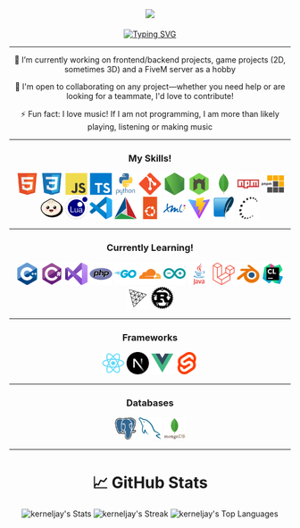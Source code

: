 <div align="center">
  <div align="center">
    <img src="https://c.tenor.com/qJ5evVs-_uUAAAAC/coding.gif" width="500px" />
  </div>
  <br>
   <a href="https://git.io/typing-svg">
    <img src="https://readme-typing-svg.demolab.com?font=Fira+Code&pause=1000&center=true&vCenter=true&width=800&height=25&lines=Hello%2C+I+am+Jay!;Willing+to+learn!;Need+to+work!" alt="Typing SVG" />
  </a>

  ---

  <p align="center"> 🔭 I’m currently working on frontend/backend projects, game projects (2D, sometimes 3D) and a FiveM server as a hobby</p>
  <p align="center">🤝 I'm open to collaborating on any project—whether you need help or are looking for a teammate, I'd love to contribute!</p>
  <p align="center">⚡ Fun fact: I love music! If I am not programming, I am more than likely playing, listening or making music</p>

  ---

  <h3 align="center">My Skills!</h3>
  <p align="center">
    <img src="https://github.com/devicons/devicon/raw/master/icons/html5/html5-original.svg" alt="HTML5" height="40" style="max-width: 100%;">
    <img src="https://github.com/devicons/devicon/raw/master/icons/css3/css3-original.svg" alt="CSS3" height="40" style="max-width: 100%;">
    <img src="https://github.com/devicons/devicon/blob/master/icons/javascript/javascript-original.svg" alt="JS" height="40" style="max-width: 100%;">
    <img src="https://github.com/devicons/devicon/blob/master/icons/typescript/typescript-original.svg" alt="TypeScript" height="40" style="max-width: 100%;">
    <img src="https://github.com/devicons/devicon/blob/master/icons/python/python-original-wordmark.svg" alt="Python" height="40" style="max-width: 100%;">
    <img src="https://github.com/devicons/devicon/blob/master/icons/git/git-original.svg" alt="Git" height="40" style="max-width: 100%;">
    <img src="https://github.com/devicons/devicon/blob/master/icons/nodejs/nodejs-original.svg" alt="Node.JS" height="40" style="max-width: 100%;">
    <img src="https://github.com/devicons/devicon/blob/master/icons/nodemon/nodemon-original.svg" alt="nodemon" height="40" style="max-width: 100%;">
    <img src="https://github.com/devicons/devicon/blob/master/icons/mongodb/mongodb-original.svg" alt="mongodb" height="40" style="max-width: 100%;">
    <img src="https://github.com/devicons/devicon/blob/master/icons/npm/npm-original-wordmark.svg" alt="NPM" height="40" style="max-width: 100%;">
    <img src="https://github.com/devicons/devicon/blob/master/icons/pnpm/pnpm-original-wordmark.svg" alt="pNPM" height="40" style="max-width: 100%;">
    <img src="https://github.com/devicons/devicon/blob/master/icons/bun/bun-original.svg" alt="bun" height="40" style="max-width: 100%;">
    <img src="https://github.com/devicons/devicon/blob/master/icons/lua/lua-original.svg" alt="LUA" height="40" style="max-width: 100%;">
<!--     <img src="https://github.com/devicons/devicon/blob/master/icons/react/react-original-wordmark.svg" alt="React.JS" height="40" style="max-width: 100%;"> -->
    <img src="https://github.com/devicons/devicon/blob/master/icons/vscode/vscode-original.svg" alt="VSCode" height="40" style="max-width: 100%;">
    <img src="https://github.com/devicons/devicon/blob/master/icons/cmake/cmake-original.svg" alt="cmake" height="40" style="max-width: 100%;">
    <img src="https://github.com/devicons/devicon/blob/master/icons/ubuntu/ubuntu-original.svg" alt="ubuntu" height="40" style="max-width: 100%;">
    <img src="https://github.com/devicons/devicon/blob/master/icons/xml/xml-original.svg" alt="xml" height="40" style="max-width: 100%;">
    <img src="https://github.com/devicons/devicon/blob/master/icons/vitejs/vitejs-original.svg" alt="vitejs" height="40" style="max-width: 100%;">
    <img src="https://github.com/devicons/devicon/blob/master/icons/sqlite/sqlite-original.svg" alt="sqlite" height="40" style="max-width: 100%;">
    <img src="https://github.com/devicons/devicon/blob/master/icons/ssh/ssh-original.svg" alt="ssh" height="40" style="max-width: 100%;">
    
  </p>

  ---

  <h3 align="center">Currently Learning!</h3>
    <img src="https://github.com/devicons/devicon/blob/master/icons/cplusplus/cplusplus-original.svg" alt="C++" height="40" style="max-width: 100%;">
    <img src="https://github.com/devicons/devicon/blob/master/icons/csharp/csharp-original.svg" alt="csharp" height="40" style="max-width: 100%;">
    <img src="https://github.com/devicons/devicon/blob/master/icons/visualstudio/visualstudio-original.svg" alt="visualstudio" height="40" style="max-width: 100%;">
    <img src="https://github.com/devicons/devicon/blob/master/icons/php/php-original.svg" alt="PhP" height="40" style="max-width: 100%;">
    <img src="https://github.com/devicons/devicon/blob/master/icons/go/go-original-wordmark.svg" alt="go" height="40" style="max-width: 100%;">
    <img src="https://github.com/devicons/devicon/blob/master/icons/cloudflare/cloudflare-original.svg" alt="cloudflare" height="40" style="max-width: 100%;">
    <img src="https://github.com/devicons/devicon/blob/master/icons/arduino/arduino-original.svg" alt="arduino" height="40" style="max-width: 100%;">
    <img src="https://github.com/devicons/devicon/blob/master/icons/java/java-original-wordmark.svg" alt="Java" height="40" style="max-width: 100%;">
    <img src="https://github.com/devicons/devicon/blob/master/icons/laravel/laravel-original.svg" alt="Laravel" height="40" style="max-width: 100%;">
    <img src="https://github.com/devicons/devicon/blob/master/icons/blender/blender-original.svg" alt="blender" height="40" style="max-width: 100%;">
    <img src="https://github.com/devicons/devicon/blob/master/icons/clion/clion-original.svg" alt="clion" height="40" style="max-width: 100%;">
    <img src="https://github.com/devicons/devicon/blob/master/icons/threejs/threejs-original.svg" alt="threejs" height="40" style="max-width: 100%;">
    <img src="https://github.com/devicons/devicon/blob/master/icons/rust/rust-original.svg" alt="rust" height="40" style="max-width: 100%;">
  <p align="center">
  </p>

  ---

  <h3 align="center">Frameworks</h3>

  <p align="center">
    <img src="https://github.com/devicons/devicon/blob/master/icons/react/react-original.svg" alt="React.JS" height="40" style="max-width: 100%;">
    <img src="https://github.com/devicons/devicon/blob/master/icons/nextjs/nextjs-original.svg" alt="Next.JS" height="40" style="max-width: 100%;">
    <img src="https://github.com/devicons/devicon/blob/master/icons/vuejs/vuejs-original.svg" alt="Vue.JS" height="40" style="max-width: 100%;">
    <img src="https://github.com/devicons/devicon/blob/master/icons/svelte/svelte-original.svg" alt="svelte" height="40" style="max-width: 100%;">
  </p>

  ---

  <h3 align="center">Databases</h3>

  <p align="center">
     <img src="https://github.com/devicons/devicon/blob/master/icons/postgresql/postgresql-original.svg" alt="PostgreSQL" height="40" style="max-width: 100%;">
     <img src="https://github.com/devicons/devicon/blob/master/icons/mysql/mysql-original.svg" alt="MySQL" height="40" style="max-width: 100%;">
     <img src="https://github.com/devicons/devicon/blob/master/icons/mongodb/mongodb-original-wordmark.svg" alt="MongoDB" height="40" style="max-width: 100%;">
  </p>

  ---


  # 📈 GitHub Stats
  ![kerneljay's Stats](https://github-readme-stats.vercel.app/api?username=kerneljay&theme=vue-dark&show_icons=true&hide_border=false&count_private=true)
  ![kerneljay's Streak](https://github-readme-streak-stats.herokuapp.com/?user=kerneljay&theme=vue-dark&hide_border=false)
  ![kerneljay's Top Languages](https://github-readme-stats.vercel.app/api/top-langs/?username=kerneljay&theme=vue-dark&show_icons=true&hide_border=false&layout=compact)
</div>
